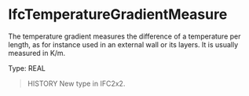 # IfcTemperatureGradientMeasure

The temperature gradient measures the difference of a temperature per length, as for instance used in an external wall or its layers. It is usually measured in K/m.
<!-- end of short definition -->

Type: REAL

> HISTORY New type in IFC2x2.
